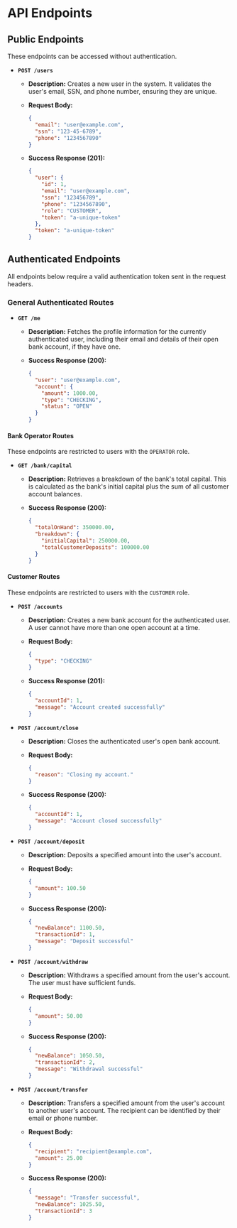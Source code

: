 # API Endpoints

## Public Endpoints

These endpoints can be accessed without authentication.

- **`POST /users`**
  - **Description:** Creates a new user in the system. It validates the user's email, SSN, and phone number, ensuring they are unique.
  - **Request Body:**

    ```json
    {
      "email": "user@example.com",
      "ssn": "123-45-6789",
      "phone": "1234567890"
    }
    ```

  - **Success Response (201):**

    ```json
    {
      "user": {
        "id": 1,
        "email": "user@example.com",
        "ssn": "123456789",
        "phone": "1234567890",
        "role": "CUSTOMER",
        "token": "a-unique-token"
      },
      "token": "a-unique-token"
    }
    ```

## Authenticated Endpoints

All endpoints below require a valid authentication token sent in the request headers.

### General Authenticated Routes

- **`GET /me`**
  - **Description:** Fetches the profile information for the currently authenticated user, including their email and details of their open bank account, if they have one.
  - **Success Response (200):**

    ```json
    {
      "user": "user@example.com",
      "account": {
        "amount": 1000.00,
        "type": "CHECKING",
        "status": "OPEN"
      }
    }
    ```

#### Bank Operator Routes

These endpoints are restricted to users with the `OPERATOR` role.

- **`GET /bank/capital`**
  - **Description:** Retrieves a breakdown of the bank's total capital. This is calculated as the bank's initial capital plus the sum of all customer account balances.
  - **Success Response (200):**

    ```json
    {
      "totalOnHand": 350000.00,
      "breakdown": {
        "initialCapital": 250000.00,
        "totalCustomerDeposits": 100000.00
      }
    }
    ```

#### Customer Routes

These endpoints are restricted to users with the `CUSTOMER` role.

- **`POST /accounts`**
  - **Description:** Creates a new bank account for the authenticated user. A user cannot have more than one open account at a time.
  - **Request Body:**

    ```json
    {
      "type": "CHECKING"
    }
    ```

  - **Success Response (201):**

    ```json
    {
      "accountId": 1,
      "message": "Account created successfully"
    }
    ```

- **`POST /account/close`**
  - **Description:** Closes the authenticated user's open bank account.
  - **Request Body:**

    ```json
    {
      "reason": "Closing my account."
    }
    ```

  - **Success Response (200):**

    ```json
    {
      "accountId": 1,
      "message": "Account closed successfully"
    }
    ```

- **`POST /account/deposit`**
  - **Description:** Deposits a specified amount into the user's account.
  - **Request Body:**

    ```json
    {
      "amount": 100.50
    }
    ```

  - **Success Response (200):**

    ```json
    {
      "newBalance": 1100.50,
      "transactionId": 1,
      "message": "Deposit successful"
    }
    ```

- **`POST /account/withdraw`**
  - **Description:** Withdraws a specified amount from the user's account. The user must have sufficient funds.
  - **Request Body:**

    ```json
    {
      "amount": 50.00
    }
    ```

  - **Success Response (200):**

    ```json
    {
      "newBalance": 1050.50,
      "transactionId": 2,
      "message": "Withdrawal successful"
    }
    ```

- **`POST /account/transfer`**
  - **Description:** Transfers a specified amount from the user's account to another user's account. The recipient can be identified by their email or phone number.
  - **Request Body:**

    ```json
    {
      "recipient": "recipient@example.com",
      "amount": 25.00
    }
    ```

  - **Success Response (200):**

    ```json
    {
      "message": "Transfer successful",
      "newBalance": 1025.50,
      "transactionId": 3
    }
    ```
